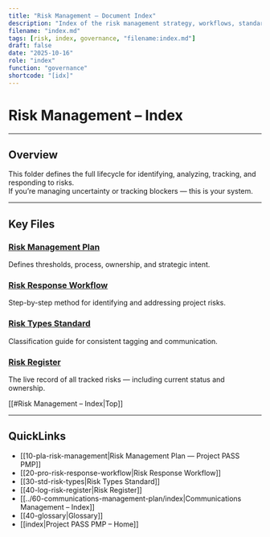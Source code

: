 ```yaml
---
title: "Risk Management – Document Index"
description: "Index of the risk management strategy, workflows, standards, and register for Project PASS PMP. Provides navigation and context for how risks are identified, tracked, and controlled."
filename: "index.md"
tags: [risk, index, governance, "filename:index.md"]
draft: false
date: "2025-10-16"
role: "index"
function: "governance"
shortcode: "[idx]"
---
```


# Risk Management – Index  

---

## Overview

This folder defines the full lifecycle for identifying, analyzing, tracking, and responding to risks.  
If you’re managing uncertainty or tracking blockers — this is your system.

---

## Key Files

### [Risk Management Plan](pla-risk-management.md)  
Defines thresholds, process, ownership, and strategic intent.

### [Risk Response Workflow](pro-risk-response-workflow.md)  
Step-by-step method for identifying and addressing project risks.

### [Risk Types Standard](std-risk-types.md)  
Classification guide for consistent tagging and communication.

### [Risk Register](log-risk-register.md)  
The live record of all tracked risks — including current status and ownership.

[[#Risk Management – Index|Top]]

---

## QuickLinks
- [[10-pla-risk-management|Risk Management Plan — Project PASS PMP]]
- [[20-pro-risk-response-workflow|Risk Response Workflow]]
- [[30-std-risk-types|Risk Types Standard]]
- [[40-log-risk-register|Risk Register]]
- [[../60-communications-management-plan/index|Communications Management – Index]]
- [[40-glossary|Glossary]]
- [[index|Project PASS PMP – Home]]